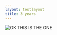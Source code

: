 ```yaml
---
layout: testlayout
title: 3 years
---
```


![OK THIS IS THE ONE]({{site.github.url}}/assets/3years.png)

